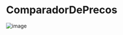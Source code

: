 # ComparadorDePrecos

![image](https://github.com/BrenoCarneiro/ComparadorDePrecos/assets/102473053/dbeeb26d-3555-42c8-a63c-40a34cd2e94d)
